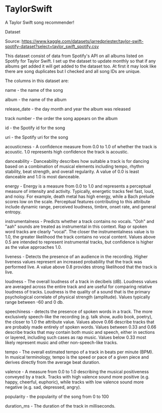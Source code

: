 # TaylorSwift
A Taylor Swift song recommender!



Dataset

Source: https://www.kaggle.com/datasets/jarredpriester/taylor-swift-spotify-dataset?select=taylor_swift_spotify.csv

This dataset consist of data from Spotify's API on all albums listed on Spotify for Taylor Swift. I set up the dataset to update monthly so that if any albums get added it will get added to the dataset too. At first it may look like there are song duplicates but I checked and all song IDs are unique.

The columns in this dataset are:

name - the name of the song

album - the name of the album

release_date - the day month and year the album was released

track number - the order the song appears on the album

id - the Spotify id for the song

uri - the Spotify uri for the song

acousticness - A confidence measure from 0.0 to 1.0 of whether the track is acoustic. 1.0 represents high confidence the track is acoustic.

danceability - Danceability describes how suitable a track is for dancing based on a combination of musical elements including tempo, rhythm stability, beat strength, and overall regularity. A value of 0.0 is least danceable and 1.0 is most danceable.

energy - Energy is a measure from 0.0 to 1.0 and represents a perceptual measure of intensity and activity. Typically, energetic tracks feel fast, loud, and noisy. For example, death metal has high energy, while a Bach prelude scores low on the scale. Perceptual features contributing to this attribute include dynamic range, perceived loudness, timbre, onset rate, and general entropy.

instrumentalness - Predicts whether a track contains no vocals. "Ooh" and "aah" sounds are treated as instrumental in this context. Rap or spoken word tracks are clearly "vocal". The closer the instrumentalness value is to 1.0, the greater likelihood the track contains no vocal content. Values above 0.5 are intended to represent instrumental tracks, but confidence is higher as the value approaches 1.0.

liveness - Detects the presence of an audience in the recording. Higher liveness values represent an increased probability that the track was performed live. A value above 0.8 provides strong likelihood that the track is live.

loudness - The overall loudness of a track in decibels (dB). Loudness values are averaged across the entire track and are useful for comparing relative loudness of tracks. Loudness is the quality of a sound that is the primary psychological correlate of physical strength (amplitude). Values typically range between -60 and 0 db.

speechiness - detects the presence of spoken words in a track. The more exclusively speech-like the recording (e.g. talk show, audio book, poetry), the closer to 1.0 the attribute value. Values above 0.66 describe tracks that are probably made entirely of spoken words. Values between 0.33 and 0.66 describe tracks that may contain both music and speech, either in sections or layered, including such cases as rap music. Values below 0.33 most likely represent music and other non-speech-like tracks.

tempo - The overall estimated tempo of a track in beats per minute (BPM). In musical terminology, tempo is the speed or pace of a given piece and derives directly from the average beat duration.

valence - A measure from 0.0 to 1.0 describing the musical positiveness conveyed by a track. Tracks with high valence sound more positive (e.g. happy, cheerful, euphoric), while tracks with low valence sound more negative (e.g. sad, depressed, angry).

popularity - the popularity of the song from 0 to 100

duration_ms - The duration of the track in milliseconds.

